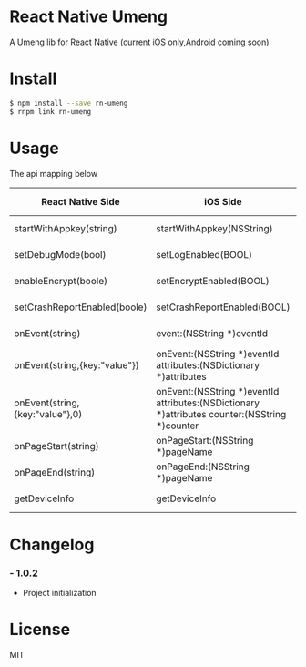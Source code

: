 # React Native Umeng

A Umeng lib for React Native (current iOS only,Android coming soon)

# Install

```bash
$ npm install --save rn-umeng
$ rnpm link rn-umeng
```

# Usage

The api mapping below

React Native Side        | iOS Side           | Android Side   
--------------------------|---------------------|-----------------------
startWithAppkey(string)   | startWithAppkey(NSString)   | coming soon   
setDebugMode(bool)        | setLogEnabled(BOOL)         | coming soon   
enableEncrypt(boole)      | setEncryptEnabled(BOOL)          | coming soon   
setCrashReportEnabled(boole)      | setCrashReportEnabled(BOOL)           | coming soon
onEvent(string)      |event:(NSString *)eventId           | coming soon
onEvent(string,{key:"value"})      | onEvent:(NSString *)eventId attributes:(NSDictionary *)attributes           | coming soon
onEvent(string,{key:"value"},0)    | onEvent:(NSString *)eventId attributes:(NSDictionary *)attributes counter:(NSString *)counter           | coming soon
onPageStart(string)      | onPageStart:(NSString *)pageName           | coming soon
onPageEnd(string)      | onPageEnd:(NSString *)pageName           | coming soon
getDeviceInfo      | getDeviceInfo           | coming soon

# Changelog
### - 1.0.2
 - Project initialization

# License
MIT
